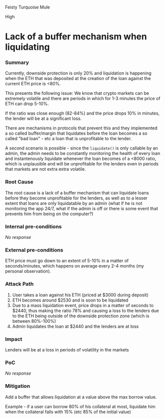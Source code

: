 Feisty Turquoise Mule

High

# Lack of a buffer mechanism when liquidating

### Summary

Currently, downside protection is only 20% and liquidation is happening when the ETH that was deposited at the creation of the loan against the current ETH price is <80%.

This presents the following issue: We know that crypto markets can be extremely volatile and there are periods in which for 1-3 minutes the price of ETH can drop 5-10%.

If the ratio was close enough (82-84%) and the price drops 10% in minutes, the lender will be at a significant loss.

There are mechanisms in protocols that prevent this and they implemented a so called buffer/margin that liquidates before the loan becomes a so called "bad loan" - etc a loan that is unprofitable to the lender.

A second scenario is possible - since the `liquidate()` is only callable by an admin, the admin needs to be constantly monitoring the health of every loan and instantenously liquidate whenever the loan becomes of a <8000 ratio, which is unplausible and will be unprofitable for the lenders even in periods that markets are not extra extra volatile.

### Root Cause

The root cause is a lack of a buffer mechanism that can liquidate loans before they become unprofitable for the lenders, as well as to a lesser extent that loans are only liquidatable by an admin (what if he is not monitoring the app 24/7, what if the admin is off or there is some event that prevents him from being on the computer?)

### Internal pre-conditions

_No response_

### External pre-conditions

ETH price must go down to an extent of 5-10% in a matter of seconds/minutes, which happens on average every 2-4 months (my personal observation).

### Attack Path

1. User takes a loan against his ETH (priced at $3000 during deposit)
2. ETH becomes around $2530 and is soon to be liquidated
3. Due to a mass liquidation event, price drops in a matter of seconds to $2440, thus making the ratio 78% and causing a loss to the lenders due to the ETH being outside of the downside protection zone (which is between 80%-100%)
4. Admin liquidates the loan at $2440 and the lenders are at loss

### Impact

Lenders will be at a loss in periods of volatility in the markets

### PoC

_No response_

### Mitigation

Add a buffer that allows liquidation at a value above the max borrow value.

Example - if a user can borrow 80% of his collateral at most, liquidate him when the collateral falls with 15% (etc 85% of the initial value)